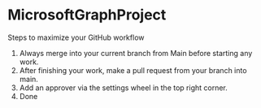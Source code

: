 # MicrosoftGraphProject

Steps to maximize your GitHub workflow 
1. Always merge into your current branch from Main before starting any work.
2. After finishing your work, make a pull request from your branch into main. 
3. Add an approver via the settings wheel in the top right corner.
4. Done

